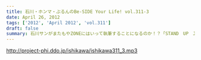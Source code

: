 ```yaml
---
title: 石川・ホンマ・ぶるんのBe-SIDE Your Life! vol.311-3
date: April 26, 2012
tags: ['2012', 'April 2012', 'vol.311']
draft: false
summary: 石川サンがまたもやZONEにはいって執筆することになるのか！？「STAND　UP　JAPAN」の感想！？もなぜかビーサイでは受け付けております。NAMAE
---
```


http://project-phi.ddo.jp/ishikawa/ishikawa311_3.mp3